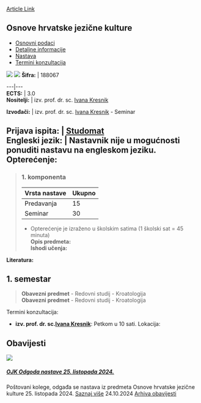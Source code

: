 [Article Link](https://www.fhs.hr/predmet/ohjk_b)

## Osnove hrvatske jezične kulture
  * [Osnovni podaci](https://www.fhs.hr/predmet/ohjk_b#v1id-904844_782244_1_0 "Osnovni podaci")
  * [Detaljne informacije](https://www.fhs.hr/predmet/ohjk_b#v1id-904844_782244_1_1 "Detaljne informacije")
  * [Nastava](https://www.fhs.hr/predmet/ohjk_b#v1id-904844_782244_1_2 "Nastava")
  * [Termini konzultacija](https://www.fhs.hr/predmet/ohjk_b#v1id-904844_782244_1_3 "Termini konzultacija")


[![](https://www.fhs.hr/img/flags/gif/hr.gif)](https://www.fhs.hr/predmet/ohjk_b) [![](https://www.fhs.hr/img/flags/gif/gb.gif)](https://www.fhs.hr/en/course/bclc_c)
**Šifra:** |  188067  
  
---|---  
**ECTS:** |  3.0   
**Nositelji:** |  izv. prof. dr. sc. [Ivana Kresnik](https://www.fhs.hr/djelatnik/ivana.kresnik)   
  
**Izvođači:** |  izv. prof. dr. sc. [Ivana Kresnik](https://www.fhs.hr/djelatnik/ivana.kresnik) - Seminar  
  
**Prijava ispita:** |  [Studomat](http://www.isvu.hr/studomat)  
**Engleski jezik:** |  Nastavnik nije u mogućnosti ponuditi nastavu na engleskom jeziku.   
**Opterećenje:**  
---  
> ### 1. komponenta
> | Vrsta nastave | Ukupno  
> ---|---  
> Predavanja | 15  
> Seminar | 30  
> * Opterećenje je izraženo u školskim satima (1 školski sat = 45 minuta)   
**Opis predmeta:**  
> **Ishodi učenja:**  

  
**Literatura:**  

  
**1. semestar**  
---  
> **Obavezni predmet** - Redovni studij - Kroatologija  
>  **Obavezni predmet** - Redovni studij - Kroatologija  
>   
Termini konzultacija: 
  * **izv. prof. dr. sc.[Ivana Kresnik](https://www.fhs.hr/djelatnik/ivana.kresnik)**: 
Petkom u 10 sati.
Lokacija: 


## Obavijesti
[ ![](https://www.fhs.hr/_pub/themes_static/hrstud2024/default/img/default_news.jpg) ](https://www.fhs.hr/predmet/ohjk_b?@=21rnr#news_114087)
#####  [OJK Odgoda nastave 25. listopada 2024.](https://www.fhs.hr/predmet/ohjk_b?@=21rnr#news_114087)
Poštovani kolege, odgađa se nastava iz predmeta Osnove hrvatske jezične kulture 25. listopada 2024. 
[Saznaj više](https://www.fhs.hr/predmet/ohjk_b?@=21rnr#news_114087)
24.10.2024
[Arhiva obavijesti](https://www.fhs.hr/predmet/ohjk_b?@=215n4#news_114087 "Arhiva obavijesti")
